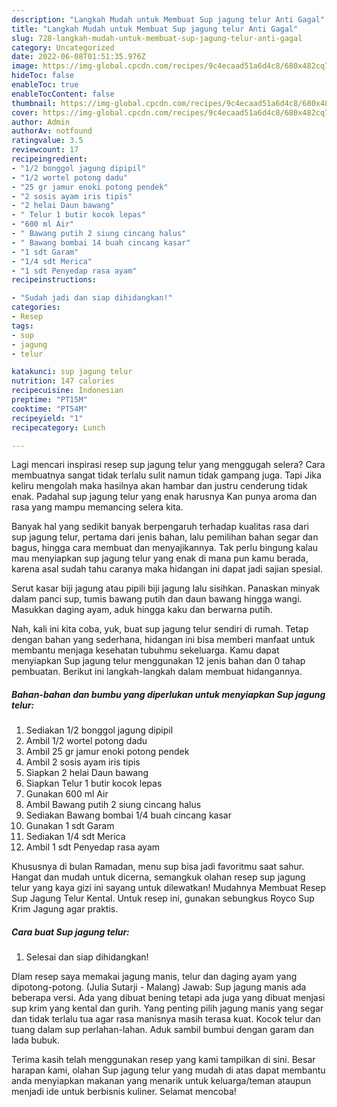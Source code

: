 ```yaml
---
description: "Langkah Mudah untuk Membuat Sup jagung telur Anti Gagal"
title: "Langkah Mudah untuk Membuat Sup jagung telur Anti Gagal"
slug: 728-langkah-mudah-untuk-membuat-sup-jagung-telur-anti-gagal
category: Uncategorized
date: 2022-06-08T01:51:35.976Z
image: https://img-global.cpcdn.com/recipes/9c4ecaad51a6d4c8/680x482cq70/sup-jagung-telur-foto-resep-utama.jpg
hideToc: false
enableToc: true
enableTocContent: false
thumbnail: https://img-global.cpcdn.com/recipes/9c4ecaad51a6d4c8/680x482cq70/sup-jagung-telur-foto-resep-utama.jpg
cover: https://img-global.cpcdn.com/recipes/9c4ecaad51a6d4c8/680x482cq70/sup-jagung-telur-foto-resep-utama.jpg
author: Admin
authorAv: notfound
ratingvalue: 3.5
reviewcount: 17
recipeingredient:
- "1/2 bonggol jagung dipipil"
- "1/2 wortel potong dadu"
- "25 gr jamur enoki potong pendek"
- "2 sosis ayam iris tipis"
- "2 helai Daun bawang"
- " Telur 1 butir kocok lepas"
- "600 ml Air"
- " Bawang putih 2 siung cincang halus"
- " Bawang bombai 14 buah cincang kasar"
- "1 sdt Garam"
- "1/4 sdt Merica"
- "1 sdt Penyedap rasa ayam"
recipeinstructions:

- "Sudah jadi dan siap dihidangkan!"
categories:
- Resep
tags:
- sup
- jagung
- telur

katakunci: sup jagung telur 
nutrition: 147 calories
recipecuisine: Indonesian
preptime: "PT15M"
cooktime: "PT54M"
recipeyield: "1"
recipecategory: Lunch

---
```



Lagi mencari inspirasi resep sup jagung telur yang menggugah selera? Cara membuatnya sangat tidak terlalu sulit namun tidak gampang juga. Tapi Jika keliru mengolah maka hasilnya akan hambar dan justru cenderung tidak enak. Padahal sup jagung telur yang enak harusnya Kan punya aroma dan rasa yang mampu memancing selera kita.


Banyak hal yang sedikit banyak berpengaruh terhadap kualitas rasa dari sup jagung telur, pertama dari jenis bahan, lalu pemilihan bahan segar dan bagus, hingga cara membuat dan menyajikannya. Tak perlu bingung kalau mau menyiapkan sup jagung telur yang enak di mana pun kamu berada, karena asal sudah tahu caranya maka hidangan ini dapat jadi sajian spesial.

Serut kasar biji jagung atau pipili biji jagung lalu sisihkan. Panaskan minyak dalam panci sup, tumis bawang putih dan daun bawang hingga wangi. Masukkan daging ayam, aduk hingga kaku dan berwarna putih.


Nah, kali ini kita coba, yuk, buat sup jagung telur sendiri di rumah. Tetap dengan bahan yang sederhana, hidangan ini bisa memberi manfaat untuk membantu menjaga kesehatan tubuhmu sekeluarga. Kamu dapat menyiapkan Sup jagung telur menggunakan 12 jenis bahan dan 0 tahap pembuatan. Berikut ini langkah-langkah dalam membuat hidangannya.

<!--inarticleads1-->

##### Bahan-bahan dan bumbu yang diperlukan untuk menyiapkan Sup jagung telur:

1. Sediakan 1/2 bonggol jagung dipipil
1. Ambil 1/2 wortel potong dadu
1. Ambil 25 gr jamur enoki potong pendek
1. Ambil 2 sosis ayam iris tipis
1. Siapkan 2 helai Daun bawang
1. Siapkan  Telur 1 butir kocok lepas
1. Gunakan 600 ml Air
1. Ambil  Bawang putih 2 siung cincang halus
1. Sediakan  Bawang bombai 1/4 buah cincang kasar
1. Gunakan 1 sdt Garam
1. Sediakan 1/4 sdt Merica
1. Ambil 1 sdt Penyedap rasa ayam


Khususnya di bulan Ramadan, menu sup bisa jadi favoritmu saat sahur. Hangat dan mudah untuk dicerna, semangkuk olahan resep sup jagung telur yang kaya gizi ini sayang untuk dilewatkan! Mudahnya Membuat Resep Sup Jagung Telur Kental. Untuk resep ini, gunakan sebungkus Royco Sup Krim Jagung agar praktis. 

<!--inarticleads2-->

##### Cara buat Sup jagung telur:


1. Selesai dan siap dihidangkan!

Dlam resep saya memakai jagung manis, telur dan daging ayam yang dipotong-potong. (Julia Sutarji - Malang) Jawab: Sup jagung manis ada beberapa versi. Ada yang dibuat bening tetapi ada juga yang dibuat menjasi sup krim yang kental dan gurih. Yang penting pilih jagung manis yang segar dan tidak terlalu tua agar rasa manisnya masih terasa kuat. Kocok telur dan tuang dalam sup perlahan-lahan. Aduk sambil bumbui dengan garam dan lada bubuk. 

Terima kasih telah menggunakan resep yang kami tampilkan di sini. Besar harapan kami, olahan Sup jagung telur yang mudah di atas dapat membantu anda menyiapkan makanan yang menarik untuk keluarga/teman ataupun menjadi ide untuk berbisnis kuliner. Selamat mencoba!
